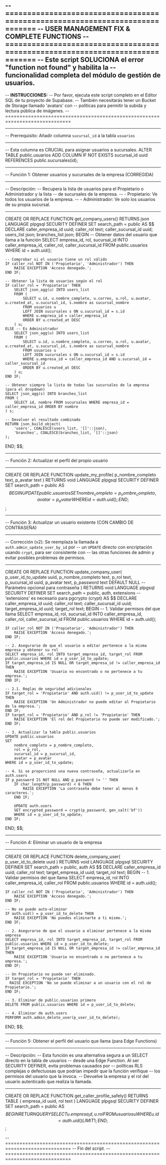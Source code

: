 -- =============================================================================
-- USER MANAGEMENT FIX & COMPLETE FUNCTIONS
-- =============================================================================
-- Este script SOLUCIONA el error "function not found" y habilita la
-- funcionalidad completa del módulo de gestión de usuarios.
--
-- **INSTRUCCIONES:**
-- Por favor, ejecuta este script completo en el Editor SQL de tu proyecto de Supabase.
-- También necesitarás tener un Bucket de Storage llamado 'avatars' con
-- políticas para permitir la subida y lectura pública de imágenes.
-- =============================================================================

-- -----------------------------------------------------------------------------
-- Prerrequisito: Añadir columna `sucursal_id` a la tabla `usuarios`
-- -----------------------------------------------------------------------------
-- Esta columna es CRUCIAL para asignar usuarios a sucursales.
ALTER TABLE public.usuarios
ADD COLUMN IF NOT EXISTS sucursal_id uuid REFERENCES public.sucursales(id);

-- -----------------------------------------------------------------------------
-- Función 1: Obtener usuarios y sucursales de la empresa (CORREGIDA)
-- -----------------------------------------------------------------------------
-- Descripción:
-- Recupera la lista de usuarios para el Propietario o Administrador y la lista
-- de sucursales de la empresa.
-- - Propietario: Ve todos los usuarios de la empresa.
-- - Administrador: Ve solo los usuarios de su propia sucursal.
-- -----------------------------------------------------------------------------
CREATE OR REPLACE FUNCTION get_company_users()
RETURNS json
LANGUAGE plpgsql
SECURITY DEFINER
SET search_path = public
AS $$
DECLARE
    caller_empresa_id uuid;
    caller_rol text;
    caller_sucursal_id uuid;
    users_list json;
    branches_list json;
BEGIN
    -- Obtener datos del usuario que llama a la función
    SELECT empresa_id, rol, sucursal_id INTO caller_empresa_id, caller_rol, caller_sucursal_id
    FROM public.usuarios
    WHERE id = auth.uid();

    -- Comprobar si el usuario tiene un rol válido
    IF caller_rol NOT IN ('Propietario', 'Administrador') THEN
        RAISE EXCEPTION 'Acceso denegado.';
    END IF;

    -- Obtener la lista de usuarios según el rol
    IF caller_rol = 'Propietario' THEN
        SELECT json_agg(u) INTO users_list
        FROM (
            SELECT u.id, u.nombre_completo, u.correo, u.rol, u.avatar, u.created_at, u.sucursal_id, s.nombre as sucursal_nombre
            FROM usuarios u
            LEFT JOIN sucursales s ON u.sucursal_id = s.id
            WHERE u.empresa_id = caller_empresa_id
            ORDER BY u.created_at DESC
        ) u;
    ELSE -- Es Administrador
        SELECT json_agg(u) INTO users_list
        FROM (
            SELECT u.id, u.nombre_completo, u.correo, u.rol, u.avatar, u.created_at, u.sucursal_id, s.nombre as sucursal_nombre
            FROM usuarios u
            LEFT JOIN sucursales s ON u.sucursal_id = s.id
            WHERE u.empresa_id = caller_empresa_id AND u.sucursal_id = caller_sucursal_id
            ORDER BY u.created_at DESC
        ) u;
    END IF;

    -- Obtener siempre la lista de todas las sucursales de la empresa (para el dropdown)
    SELECT json_agg(s) INTO branches_list
    FROM (
        SELECT id, nombre FROM sucursales WHERE empresa_id = caller_empresa_id ORDER BY nombre
    ) s;

    -- Devolver el resultado combinado
    RETURN json_build_object(
        'users', COALESCE(users_list, '[]'::json),
        'branches', COALESCE(branches_list, '[]'::json)
    );
END;
$$;


-- -----------------------------------------------------------------------------
-- Función 2: Actualizar el perfil del propio usuario
-- -----------------------------------------------------------------------------
CREATE OR REPLACE FUNCTION update_my_profile(
    p_nombre_completo text,
    p_avatar text
)
RETURNS void
LANGUAGE plpgsql
SECURITY DEFINER
SET search_path = public
AS $$
BEGIN
    UPDATE public.usuarios
    SET
        nombre_completo = p_nombre_completo,
        avatar = p_avatar
    WHERE id = auth.uid();
END;
$$;

-- -----------------------------------------------------------------------------
-- Función 3: Actualizar un usuario existente (CON CAMBIO DE CONTRASEÑA)
-- -----------------------------------------------------------------------------
-- Corrección (v2): Se reemplaza la llamada a `auth.admin_update_user_by_id` por
-- un `UPDATE` directo con encriptación usando `crypt`, para ser consistente con
-- las otras funciones de admin y evitar posibles problemas de permisos.
-- -----------------------------------------------------------------------------
CREATE OR REPLACE FUNCTION update_company_user(
    p_user_id_to_update uuid,
    p_nombre_completo text,
    p_rol text,
    p_sucursal_id uuid,
    p_avatar text,
    p_password text DEFAULT NULL -- Parámetro opcional para contraseña
)
RETURNS void
LANGUAGE plpgsql
SECURITY DEFINER
SET search_path = public, auth, extensions -- 'extensions' es necesario para pgcrypto (crypt)
AS $$
DECLARE
    caller_empresa_id uuid;
    caller_rol text;
    caller_sucursal_id uuid;
    target_empresa_id uuid;
    target_rol text;
BEGIN
    -- 1. Validar permisos del que llama
    SELECT empresa_id, rol, sucursal_id INTO caller_empresa_id, caller_rol, caller_sucursal_id
    FROM public.usuarios WHERE id = auth.uid();

    IF caller_rol NOT IN ('Propietario', 'Administrador') THEN
        RAISE EXCEPTION 'Acceso denegado.';
    END IF;

    -- 2. Asegurarse de que el usuario a editar pertenece a la misma empresa y obtener su rol
    SELECT empresa_id, rol INTO target_empresa_id, target_rol FROM public.usuarios WHERE id = p_user_id_to_update;
    IF target_empresa_id IS NULL OR target_empresa_id != caller_empresa_id THEN
        RAISE EXCEPTION 'Usuario no encontrado o no pertenece a tu empresa.';
    END IF;

    -- 2.1. Reglas de seguridad adicionales
    IF target_rol = 'Propietario' AND auth.uid() != p_user_id_to_update THEN
        RAISE EXCEPTION 'Un Administrador no puede editar al Propietario de la empresa.';
    END IF;
    IF target_rol = 'Propietario' AND p_rol != 'Propietario' THEN
        RAISE EXCEPTION 'El rol del Propietario no puede ser modificado.';
    END IF;

    -- 3. Actualizar la tabla public.usuarios
    UPDATE public.usuarios
    SET
        nombre_completo = p_nombre_completo,
        rol = p_rol,
        sucursal_id = p_sucursal_id,
        avatar = p_avatar
    WHERE id = p_user_id_to_update;

    -- 4. Si se proporcionó una nueva contraseña, actualizarla en auth.users
    IF p_password IS NOT NULL AND p_password != '' THEN
        IF char_length(p_password) < 6 THEN
            RAISE EXCEPTION 'La contraseña debe tener al menos 6 caracteres.';
        END IF;
        
        UPDATE auth.users
        SET encrypted_password = crypt(p_password, gen_salt('bf'))
        WHERE id = p_user_id_to_update;
    END IF;
END;
$$;


-- -----------------------------------------------------------------------------
-- Función 4: Eliminar un usuario de la empresa
-- -----------------------------------------------------------------------------
CREATE OR REPLACE FUNCTION delete_company_user(
    p_user_id_to_delete uuid
)
RETURNS void
LANGUAGE plpgsql
SECURITY DEFINER
SET search_path = public, auth
AS $$
DECLARE
    caller_empresa_id uuid;
    caller_rol text;
    target_empresa_id uuid;
    target_rol text;
BEGIN
    -- 1. Validar permisos del que llama
    SELECT empresa_id, rol INTO caller_empresa_id, caller_rol
    FROM public.usuarios WHERE id = auth.uid();

    IF caller_rol NOT IN ('Propietario', 'Administrador') THEN
        RAISE EXCEPTION 'Acceso denegado.';
    END IF;
    
    -- No se puede auto-eliminar
    IF auth.uid() = p_user_id_to_delete THEN
        RAISE EXCEPTION 'No puedes eliminarte a ti mismo.';
    END IF;

    -- 2. Asegurarse de que el usuario a eliminar pertenece a la misma empresa
    SELECT empresa_id, rol INTO target_empresa_id, target_rol FROM public.usuarios WHERE id = p_user_id_to_delete;
    IF target_empresa_id IS NULL OR target_empresa_id != caller_empresa_id THEN
        RAISE EXCEPTION 'Usuario no encontrado o no pertenece a tu empresa.';
    END IF;

    -- Un Propietario no puede ser eliminado.
    IF target_rol = 'Propietario' THEN
      RAISE EXCEPTION 'No se puede eliminar a un usuario con el rol de Propietario.';
    END IF;

    -- 3. Eliminar de public.usuarios primero
    DELETE FROM public.usuarios WHERE id = p_user_id_to_delete;
    
    -- 4. Eliminar de auth.users
    PERFORM auth.admin_delete_user(p_user_id_to_delete);
END;
$$;

-- -----------------------------------------------------------------------------
-- Función 5: Obtener el perfil del usuario que llama (para Edge Functions)
-- -----------------------------------------------------------------------------
-- Descripción:
-- Esta función es una alternativa segura a un SELECT directo en la tabla de usuarios
-- desde una Edge Function. Al ser SECURITY DEFINER, evita problemas causados por
-- políticas RLS complejas o defectuosas que podrían impedir que la función verifique
-- los permisos del usuario que la invoca.
-- Devuelve la empresa y el rol del usuario autenticado que realiza la llamada.
-- -----------------------------------------------------------------------------
CREATE OR REPLACE FUNCTION get_caller_profile_safely()
RETURNS TABLE (
    empresa_id uuid,
    rol text
)
LANGUAGE plpgsql
SECURITY DEFINER
SET search_path = public
AS $$
BEGIN
    RETURN QUERY
    SELECT
        u.empresa_id,
        u.rol
    FROM
        usuarios u
    WHERE
        u.id = auth.uid()
    LIMIT 1;
END;
$$;


-- =============================================================================
-- Fin del script.
-- =============================================================================